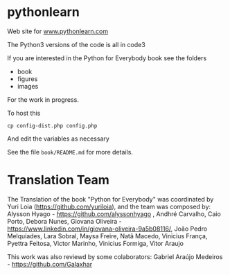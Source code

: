 # pythonlearn

Web site for www.pythonlearn.com

The Python3 versions of the code is all in code3

If you are interested in the Python for Everybody book
see the folders

* book
* figures
* images

For the work in progress.

To host this

    cp config-dist.php config.php 

And edit the variables as necessary

See the file `book/README.md` for more details.

# Translation Team

The Translation of the book "Python for Everybody" was coordinated by Yuri Loia (https://github.com/yuriloia), and the team was composed by: 
Alysson Hyago - https://github.com/alyssonhyago , 
Andhré Carvalho, 
Caio Porto, 
Debora Nunes, 
Giovana Oliveira - https://www.linkedin.com/in/giovana-oliveira-9a5b08116/, 
João Pedro Melquiades, 
Lara Sobral, 
Maysa Freire, 
Natã Macedo, 
Vinicius França, 
Pyettra Feitosa, 
Victor Marinho, 
Vinicius Formiga, 
Vitor Araujo


This work was also reviewd by some colaborators: Gabriel Araújo Medeiros - https://github.com/Galaxhar
